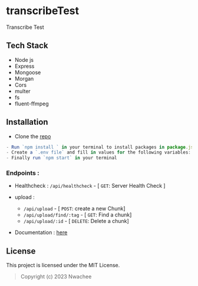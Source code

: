 # transcribeTest
Transcribe Test
## Tech Stack
- Node js
- Express
- Mongoose
- Morgan
- Cors
- multer
- fs
- fluent-ffmpeg

## Installation
- Clone the [repo](https://github.com/nwachee/transcribeTest.git) 
``` js
- Run `npm install ` in your terminal to install packages in package.json
- Create a `.env file` and fill in values for the following variables: `MONGO_URI`
- Finally run `npm start` in your terminal
```

### Endpoints : 
- Healthcheck : `/api/healthcheck` - [ `GET`: Server Health Check ]
- upload : 
    - `/api/upload` - [ `POST`: create a new Chunk] 
    - `/api/upload/find/:tag` - [ `GET`: Find a chunk] 
    - `/api/upload/:id` - [ `DELETE`: Delete a chunk] 

- Documentation : [here](https://documenter.getpostman.com/view/23369669/2s9YJc1373)

## License
This project is licensed under the MIT License.

> Copyright (c) 2023 Nwachee